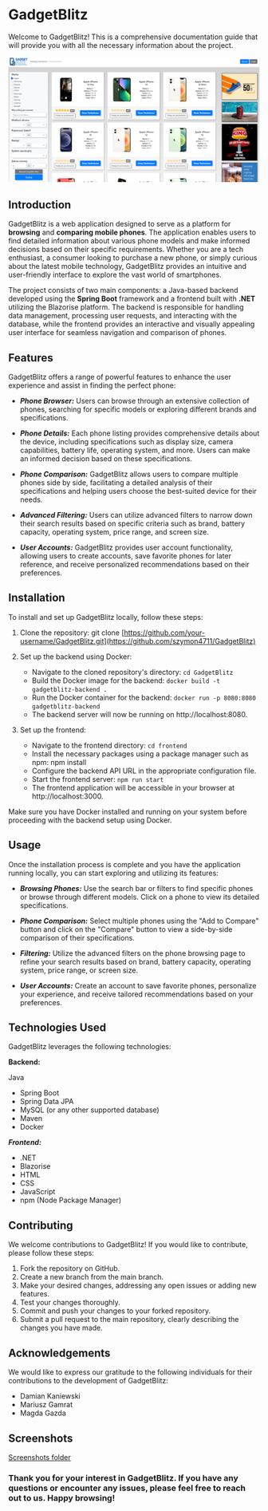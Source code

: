# GadgetBlitz
Welcome to GadgetBlitz! This is a comprehensive documentation guide that will provide you with all the necessary information about the project.

![Main View](Screenshots/image-20230609-102209.png)

## Introduction
GadgetBlitz is a web application designed to serve as a platform for **browsing** and **comparing mobile phones**. The application enables users to find detailed information about various phone models and make informed decisions based on their specific requirements. Whether you are a tech enthusiast, a consumer looking to purchase a new phone, or simply curious about the latest mobile technology, GadgetBlitz provides an intuitive and user-friendly interface to explore the vast world of smartphones.

The project consists of two main components: a Java-based backend developed using the **Spring Boot** framework and a frontend built with **.NET** utilizing the Blazorise platform. The backend is responsible for handling data management, processing user requests, and interacting with the database, while the frontend provides an interactive and visually appealing user interface for seamless navigation and comparison of phones.

## Features
GadgetBlitz offers a range of powerful features to enhance the user experience and assist in finding the perfect phone:

- ***Phone Browser:*** Users can browse through an extensive collection of phones, searching for specific models or exploring different brands and specifications.

- ***Phone Details:*** Each phone listing provides comprehensive details about the device, including specifications such as display size, camera capabilities, battery life, operating system, and more. Users can make an informed decision based on these specifications.

- ***Phone Comparison:*** GadgetBlitz allows users to compare multiple phones side by side, facilitating a detailed analysis of their specifications and helping users choose the best-suited device for their needs.

- ***Advanced Filtering:*** Users can utilize advanced filters to narrow down their search results based on specific criteria such as brand, battery capacity, operating system, price range, and screen size.

- ***User Accounts:*** GadgetBlitz provides user account functionality, allowing users to create accounts, save favorite phones for later reference, and receive personalized recommendations based on their preferences.

## Installation
To install and set up GadgetBlitz locally, follow these steps:

1. Clone the repository: git clone [https://github.com/your-username/GadgetBlitz.git](https://github.com/szymon4711/GadgetBlitz)

2. Set up the backend using Docker:

    - Navigate to the cloned repository's directory: `cd GadgetBlitz`
    - Build the Docker image for the backend: `docker build -t gadgetblitz-backend . `
    - Run the Docker container for the backend: `docker run -p 8080:8080 gadgetblitz-backend`
    - The backend server will now be running on http://localhost:8080.
3. Set up the frontend:

    - Navigate to the frontend directory: `cd frontend`
    - Install the necessary packages using a package manager such as npm: npm install
    - Configure the backend API URL in the appropriate configuration file.
    - Start the frontend server: `npm run start`
    - The frontend application will be accessible in your browser at http://localhost:3000.

Make sure you have Docker installed and running on your system before proceeding with the backend setup using Docker.

## Usage
Once the installation process is complete and you have the application running locally, you can start exploring and utilizing its features:

- ***Browsing Phones:*** Use the search bar or filters to find specific phones or browse through different models. Click on a phone to view its detailed specifications.

- ***Phone Comparison:*** Select multiple phones using the "Add to Compare" button and click on the "Compare" button to view a side-by-side comparison of their specifications.

- ***Filtering:*** Utilize the advanced filters on the phone browsing page to refine your search results based on brand, battery capacity, operating system, price range, or screen size.

- ***User Accounts:*** Create an account to save favorite phones, personalize your experience, and receive tailored recommendations based on your preferences.

## Technologies Used
GadgetBlitz leverages the following technologies:

**Backend:**

Java
- Spring Boot
- Spring Data JPA
- MySQL (or any other supported database)
- Maven
- Docker

***Frontend:***

- .NET
- Blazorise
- HTML
- CSS
- JavaScript
- npm (Node Package Manager)

## Contributing
We welcome contributions to GadgetBlitz! If you would like to contribute, please follow these steps:

1. Fork the repository on GitHub.
2. Create a new branch from the main branch.
3. Make your desired changes, addressing any open issues or adding new features.
4. Test your changes thoroughly.
5. Commit and push your changes to your forked repository.
6. Submit a pull request to the main repository, clearly describing the changes you have made.

## Acknowledgements
We would like to express our gratitude to the following individuals for their contributions to the development of GadgetBlitz:

- Damian Kaniewski
- Mariusz Gamrat
- Magda Gazda

## Screenshots
[Screenshots folder](https://github.com/JusticeBeaverr/GBProject/tree/master/Screenshots)

### Thank you for your interest in GadgetBlitz. If you have any questions or encounter any issues, please feel free to reach out to us. Happy browsing!
